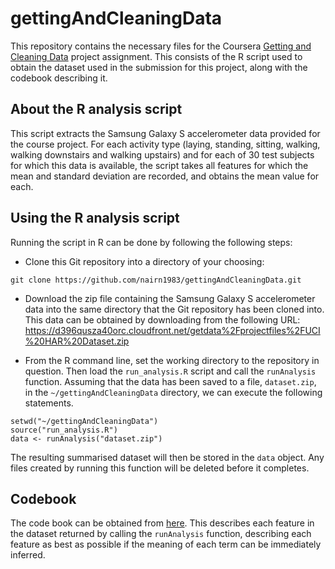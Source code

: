 # gettingAndCleaningData

This repository contains the necessary files for the Coursera [Getting and Cleaning Data](https://class.coursera.org/getdata-032/) project assignment. This consists of the R script used to obtain the dataset used in the submission for this project, along with the codebook describing it.

## About the R analysis script

This script extracts the Samsung Galaxy S accelerometer data provided for the course project. For each activity type (laying, standing, sitting, walking, walking downstairs and walking upstairs) and for each of 30 test subjects for which this data is available, the script takes all features for which the mean and standard deviation are recorded, and obtains the mean value for each.

## Using the R analysis script

Running the script in R can be done by following the following steps:

* Clone this Git repository into a directory of your choosing:
```
git clone https://github.com/nairn1983/gettingAndCleaningData.git
```  
  
* Download the zip file containing the Samsung Galaxy S accelerometer data into the same directory that the Git repository has been cloned into. This data can be obtained by downloading from the following URL:
https://d396qusza40orc.cloudfront.net/getdata%2Fprojectfiles%2FUCI%20HAR%20Dataset.zip  

* From the R command line, set the working directory to the repository in question. Then load the `run_analysis.R` script and call the `runAnalysis` function. Assuming that the data has been saved to a file, `dataset.zip`, in the `~/gettingAndCleaningData` directory, we can execute the following statements.  
```
setwd("~/gettingAndCleaningData")
source("run_analysis.R")
data <- runAnalysis("dataset.zip")
```

The resulting summarised dataset will then be stored in the `data` object. Any files created by running this function will be deleted before it completes.

## Codebook

The code book can be obtained from [here](https://github.com/nairn1983/gettingAndCleaningData/blob/master/code_book.txt). This describes each feature in the dataset returned by calling the `runAnalysis` function, describing each feature as best as possible if the meaning of each term can be immediately inferred.
